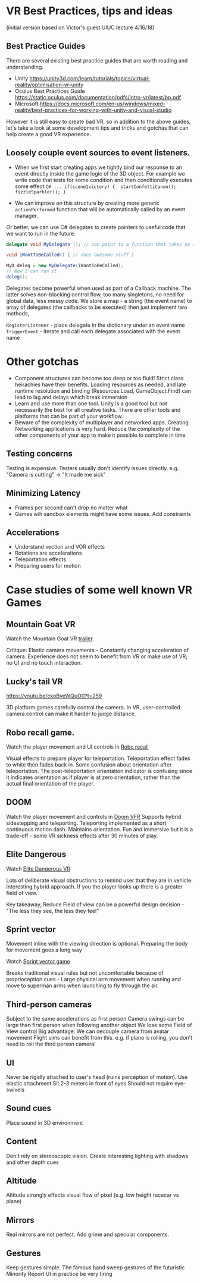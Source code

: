 # VR Best Practices, tips and ideas
(initial version based on Victor's guest UIUC lecture 4/16/18)

## Best Practice Guides

There are several existing best practice guides that are worth reading and understanding.
* Unity https://unity3d.com/learn/tutorials/topics/virtual-reality/optimisation-vr-unity
* Oculus Best Practices Guide https://static.oculus.com/documentation/pdfs/intro-vr/latest/bp.pdf
* Microsoft https://docs.microsoft.com/en-us/windows/mixed-reality/best-practices-for-working-with-unity-and-visual-studio

However it is still easy to create bad VR, so in addition to the above guides, let's take a look at some development tips and tricks and gotchas that can help create a good VR experience.

## Loosely couple event sources to event listeners.

* When we first start creating apps we tightly bind our response to an event directly inside the game logic of the 3D object.
For example we write code that tests for some condition and then conditionally executes some effect
`C#
...
if(scene1victory) { 
   startConfettiCanon();
   fizzleSparkler();
} `

* We can improve on this structure by creating more generic `actionPerformed` function that will be automatically called by an event manager.

Or better, we can use C# delegates to create pointers to useful code that we want to run in the future.

```C#
delegate void MyDelegate (); // can point to a function that takes no arguments and returns nothing

void iWantToBeCalled() { // does awesome stuff }

MyD deleg = new MyDelegate(iWantToBeCalled);
// Now I can run it
deleg();
```
Delegates become powerful when used as part of a Callback machine. The latter solves non-blocking control flow, too many singletons, no need for global data, less messy code. We store a map - a string (the event name) to array of delegates (the callbacks to be executed) then just implement two methods,

`RegisterListener` - place delegate in the dictionary under an event name
`TriggerEvent` - iterate and call each delegate associated with the event name

# Other gotchas
* Component structures can become too deep or too fluid! Strict class heirachies have their benefits.
Loading resources as needed, and late runtime resolution and binding (Resources.Load, GameObject.Find) can lead to lag and delays which break immersion 
* Learn and use more than one tool. Unity is a good tool but not necessarily the best for all creative tasks. There are other tools and platforms that can be part of your workflow.
* Beware of the complexity of multiplayer and networked apps. Creating Networking applications is very hard. Reduce the complexity of the other components of your app to make it possible to complete in time

## Testing concerns
Testing is expensive. Testers usually don't identify issues directly. e.g. "Camera is cutting" -> "It made me sick"

## Minimizing Latency

* Frames per second can't drop no matter what
* Games wih sandbox elements might have some issues. Add constraints

## Accelerations

* Understand vection and VOR effects
* Rotations are accelerations
* Teleportation effects
* Preparing users for motion

# Case studies of some well known VR Games

## Mountain Goat VR

Watch the Mountain Goat VR [trailer](https://www.youtube.com/watch?v=QO0fPdtgCzA).

Critique: Elastic camera movements - Constantly changing acceleration of camera. Experience does not seem to benefit from VR or make use of VR; no UI and no touch interaction.

## Lucky's tail VR

https://youtu.be/ckoBveWQuO0?t=259

3D platform games carefully control the camera. In VR, user-controlled camera control can make it harder to judge distance.

## Robo recall game. 

Watch the player movement and UI controls in [Robo recall](https://youtu.be/r6oVPTs29-k?t=349)

Visual effects to prepare player for teleportation. Teleportation effect fades to white then fades back in.
Some confusion about orientation after teleportation. The post-teleportation orientation indicator is confusing since it indicates orientation as if player is at zero orientation, rather than the actual final orientation of the player.

## DOOM

Watch the player movement and controls in [Doom VFR](https://youtu.be/8sehL54LM74?t=56)
Supports hybrid sidestepping and teleporting. Teleporting implemented as a short continuous motion dash. Maintains orientation. Fun and immersive but it is a trade-off - some VR sickness effects after 30 minutes of play. 



## Elite Dangerous

Watch [Elite Dangerous VR](https://youtu.be/q9ijiChRTPw?t=362)

Lots of deliberate visual obstructions to remind user that they are in vehicle.
Interesting hybrid approach. If you the player looks up there is a greater field of view.

Key takeaway, Reduce Field of view can be a powerful design decision - "The less they see, the less they feel"


## Sprint vector

Movement inline with the viewing direction is optional.
Preparing the body for movement goes a long way

Watch [Sprint vector game](https://youtu.be/43r17ZtaSzg?t=1268)

Breaks traditional visual rules but not uncomfortable because of proprioception cues - Large physical arm movement when running and move to superman arms when launching to fly through the air.

## Third-person cameras

Subject to the same accelerations as first person
Camera swings can be large than first person when following another object
We lose some Field of View control
Big advantage: We can decouple camera from avatar movement
Flight sims can benefit from this. e.g. if plane is rolling, you don't need to roll the third person camera!

## UI

Never be rigidly attached to user's head (ruins perception of motion). Use elastic attachment
Sit 2-3 meters in front of eyes
Should not require eye-swivels

## Sound cues

Place sound in 3D environment

## Content

Don't rely on stereoscopic vision. Create interesting lighting with shadows and other depth cues

## Altitude

Altitude strongly effects visual flow of pixel (e.g. low height racecar vs plane) 

## Mirrors

Real mirrors are not perfect. Add grime and specular components.

## Gestures

Keep gestures simple. The famous hand sweep gestures of the futuristic Minority Report UI in practice be very tiring

